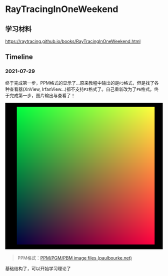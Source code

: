 # RayTracingInOneWeekend

## 学习材料

https://raytracing.github.io/books/RayTracingInOneWeekend.html

## Timeline

### 2021-07-29

终于完成第一步，PPM格式的显示了...原来教程中输出的是`P3`格式，但是找了各种查看器(XnView, IrfanView...)都不支持`P3`格式了。自己重新改为了`P6`格式。终于完成第一步，图片输出与查看了！

![ppm-p6.png](./attachments/ppm-p6.png)

> PPM格式：[PPM/PGM/PBM image files (paulbourke.net)](http://paulbourke.net/dataformats/ppm/)



基础结构了，可以开始学习理论了